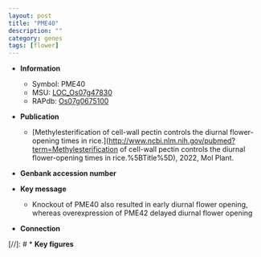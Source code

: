 ```yaml
---
layout: post
title: "PME40"
description: ""
category: genes
tags: [flower]
---
```


* **Information**  
    + Symbol: PME40  
    + MSU: [LOC_Os07g47830](http://rice.uga.edu/cgi-bin/ORF_infopage.cgi?orf=LOC_Os07g47830)  
    + RAPdb: [Os07g0675100](http://rapdb.dna.affrc.go.jp/viewer/gbrowse_details/irgsp1?name=Os07g0675100)  

* **Publication**  
    + [Methylesterification of cell-wall pectin controls the diurnal flower-opening times in rice.](http://www.ncbi.nlm.nih.gov/pubmed?term=Methylesterification of cell-wall pectin controls the diurnal flower-opening times in rice.%5BTitle%5D), 2022, Mol Plant.

* **Genbank accession number**  

* **Key message**  
    + Knockout of PME40 also resulted in early diurnal flower opening, whereas overexpression of PME42 delayed diurnal flower opening

* **Connection**  

[//]: # * **Key figures**  


